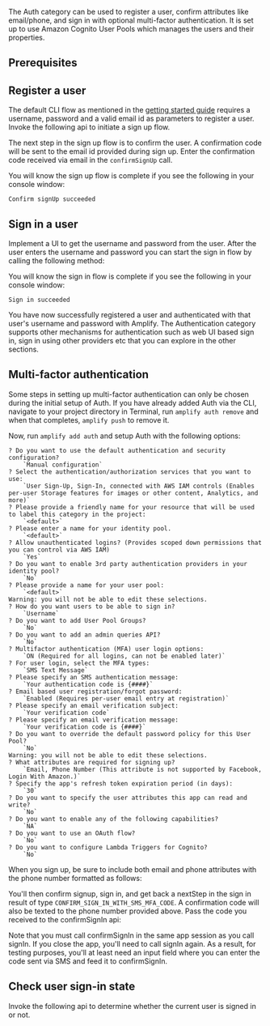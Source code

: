 
The Auth category can be used to register a user, confirm attributes like email/phone, and sign in with optional multi-factor authentication. It is set up to use Amazon Cognito User Pools which manages the users and their properties.

## Prerequisites

<inline-fragment platform="ios" src="~/lib/auth/fragments/ios/getting_started/10_preReq.md"></inline-fragment>
<inline-fragment platform="android" src="~/lib/auth/fragments/android/common_prereq.md"></inline-fragment>
<inline-fragment platform="flutter" src="~/lib/auth/fragments/flutter/common_prereq.md"></inline-fragment>

## Register a user

The default CLI flow as mentioned in the [getting started guide](~/lib/auth/getting-started.md) requires a username, password and a valid email id as parameters to register a user. Invoke the following api to initiate a sign up flow.

<inline-fragment platform="ios" src="~/lib/auth/fragments/ios/signin/10_signUp.md"></inline-fragment>
<inline-fragment platform="android" src="~/lib/auth/fragments/android/signin/10_signUp.md"></inline-fragment>
<inline-fragment platform="flutter" src="~/lib/auth/fragments/flutter/signin/10_signUp.md"></inline-fragment>

The next step in the sign up flow is to confirm the user. A confirmation code will be sent to the email id provided during sign up. Enter the confirmation code received via email in the `confirmSignUp` call.

<inline-fragment platform="ios" src="~/lib/auth/fragments/ios/signin/20_confirmSignUp.md"></inline-fragment>
<inline-fragment platform="android" src="~/lib/auth/fragments/android/signin/20_confirmSignUp.md"></inline-fragment>
<inline-fragment platform="flutter" src="~/lib/auth/fragments/flutter/signin/20_confirmSignUp.md"></inline-fragment>

You will know the sign up flow is complete if you see the following in your console window:

```console
Confirm signUp succeeded
```

## Sign in a user

Implement a UI to get the username and password from the user. After the user enters the username and password you can start the sign in flow by calling the following method:

<inline-fragment platform="ios" src="~/lib/auth/fragments/ios/signin/30_signIn.md"></inline-fragment>
<inline-fragment platform="android" src="~/lib/auth/fragments/android/signin/30_signIn.md"></inline-fragment>
<inline-fragment platform="flutter" src="~/lib/auth/fragments/flutter/signin/30_signIn.md"></inline-fragment>

You will know the sign in flow is complete if you see the following in your console window:

```console
Sign in succeeded
```

You have now successfully registered a user and authenticated with that user's username and password with Amplify. The Authentication category supports other mechanisms for authentication such as web UI based sign in, sign in using other providers etc that you can explore in the other sections.

## Multi-factor authentication

Some steps in setting up multi-factor authentication can only be chosen during the initial setup of Auth. If you have already added Auth via the CLI, navigate to your project directory in Terminal, run `amplify auth remove` and when that completes, `amplify push` to remove it.  

Now, run `amplify add auth` and setup Auth with the following options:  

```console
? Do you want to use the default authentication and security configuration? 
    `Manual configuration`
? Select the authentication/authorization services that you want to use: 
    `User Sign-Up, Sign-In, connected with AWS IAM controls (Enables per-user Storage features for images or other content, Analytics, and more)`
? Please provide a friendly name for your resource that will be used to label this category in the project: 
    `<default>`
? Please enter a name for your identity pool. 
    `<default>`
? Allow unauthenticated logins? (Provides scoped down permissions that you can control via AWS IAM) 
    `Yes`
? Do you want to enable 3rd party authentication providers in your identity pool? 
    `No`
? Please provide a name for your user pool: 
    `<default>`
Warning: you will not be able to edit these selections.
? How do you want users to be able to sign in? 
    `Username`
? Do you want to add User Pool Groups? 
    `No`
? Do you want to add an admin queries API? 
    `No`
? Multifactor authentication (MFA) user login options: 
    `ON (Required for all logins, can not be enabled later)`
? For user login, select the MFA types: 
    `SMS Text Message`
? Please specify an SMS authentication message: 
    `Your authentication code is {####}`
? Email based user registration/forgot password: 
    `Enabled (Requires per-user email entry at registration)`
? Please specify an email verification subject: 
    `Your verification code`
? Please specify an email verification message: 
    `Your verification code is {####}`
? Do you want to override the default password policy for this User Pool? 
    `No`
Warning: you will not be able to edit these selections.
? What attributes are required for signing up? 
    `Email, Phone Number (This attribute is not supported by Facebook, Login With Amazon.)`
? Specify the app's refresh token expiration period (in days): 
    `30`
? Do you want to specify the user attributes this app can read and write? 
    `No`
? Do you want to enable any of the following capabilities?
    `NA`
? Do you want to use an OAuth flow? 
    `No`
? Do you want to configure Lambda Triggers for Cognito? 
    `No`
```

When you sign up, be sure to include both email and phone attributes with the phone number formatted as follows:

<inline-fragment platform="ios" src="~/lib/auth/fragments/ios/signin/40_multi_factor_signup.md"></inline-fragment>
<inline-fragment platform="android" src="~/lib/auth/fragments/android/signin/40_multi_factor_signup.md"></inline-fragment>
<inline-fragment platform="flutter" src="~/lib/auth/fragments/flutter/signin/40_multi_factor_signup.md"></inline-fragment>

You'll then confirm signup, sign in, and get back a nextStep in the sign in result of type `CONFIRM_SIGN_IN_WITH_SMS_MFA_CODE`.
A confirmation code will also be texted to the phone number provided above. Pass the code you received to the confirmSignIn api:

<amplify-callout>
Note that you must call confirmSignIn in the same app session as you call signIn. If you close the app, you'll need to call signIn again.
As a result, for testing purposes, you'll at least need an input field where you can enter the code sent via SMS and feed it to confirmSignIn.
</amplify-callout>

<inline-fragment platform="ios" src="~/lib/auth/fragments/ios/signin/50_multi_factor_confirm_signin.md"></inline-fragment>
<inline-fragment platform="android" src="~/lib/auth/fragments/android/signin/50_multi_factor_confirm_signin.md"></inline-fragment>
<inline-fragment platform="flutter" src="~/lib/auth/fragments/flutter/signin/50_multi_factor_confirm_signin.md"></inline-fragment>

## Check user sign-in state

Invoke the following api to determine whether the current user is signed in or not.

<inline-fragment platform="android" src="~/lib/auth/fragments/android/signin/60_check_sign_in_state.md"></inline-fragment>